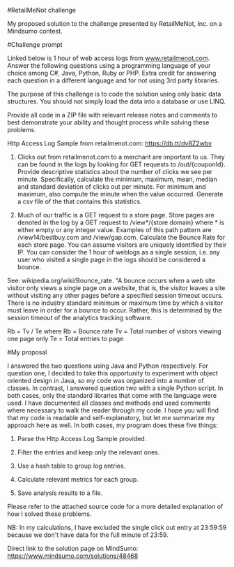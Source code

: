 #RetailMeNot challenge

My proposed solution to the challenge presented by RetailMeNot, Inc. on a Mindsumo contest.

#Challenge prompt

Linked below is 1 hour of web access logs from www.retailmenot.com. Answer the following questions using a programming language of your choice among C#, Java, Python, Ruby or PHP. Extra credit for answering each question in a different language and for not using 3rd party libraries.

The purpose of this challenge is to code the solution using only basic data structures. You should not simply load the data into a database or use LINQ.

Provide all code in a ZIP file with relevant release notes and comments to best demonstrate your ability and thought process while solving these problems.

Http Access Log Sample from retailmenot.com: https://db.tt/dv8Z2wbv

1. Clicks out from retailmenot.com to a merchant are important to us. They can be found in the logs by looking for GET requests to /out/{couponId}. Provide descriptive statistics about the number of clicks we see per minute. Specifically, calculate the minimum, maximum, mean, median and standard deviation of clicks out per minute. For minimum and maximum, also compute the minute when the value occurred. Generate a csv file of the that contains this statistics.

2. Much of our traffic is a GET request to a store page. Store pages are denoted in the log by a GET request to /view*/{store domain} where * is either empty or any integer value. Examples of this path pattern are /view14/bestbuy.com and /view/gap.com. Calculate the Bounce Rate for each store page. You can assume visitors are uniquely identified by their IP. You can consider the 1 hour of weblogs as a single session, i.e. any user who visited a single page in the logs should be considered a bounce.

See: wikipedia.org/wiki/Bounce_rate. "A bounce occurs when a web site visitor only views a single page on a website, that is, the visitor leaves a site without visiting any other pages before a specified session ­timeout occurs. There is no industry standard minimum or maximum time by which a visitor must leave in order for a bounce to occur. Rather, this is determined by the session timeout of the analytics tracking software.

Rb = Tv / Te 
where 
Rb = Bounce rate 
Tv = Total number of visitors viewing one page only 
Te = Total entries to page


#My proposal

I answered the two questions using Java and Python respectively. For question one, I decided to take this opportunity to experiment with object oriented design in Java, so my code was organized into a number of classes. In contrast, I answered question two with a single Python script. In both cases, only the standard libraries that come with the language were used. I have documented all classes and methods and used comments where necessary to walk the reader through my code. I hope you will find that my code is readable and self-explanatory, but let me summarize my approach here as well. In both cases, my program does these five things:

1. Parse the Http Access Log Sample provided.

2. Filter the entries and keep only the relevant ones.

3. Use a hash table to group log entries.

4. Calculate relevant metrics for each group.

5. Save analysis results to a file.

Please refer to the attached source code for a more detailed explanation of how I solved these problems.

NB: In my calculations, I have excluded the single click out entry at 23:59:59 because we don't have data for the full minute of 23:59.


Direct link to the solution page on MindSumo: https://www.mindsumo.com/solutions/48468
